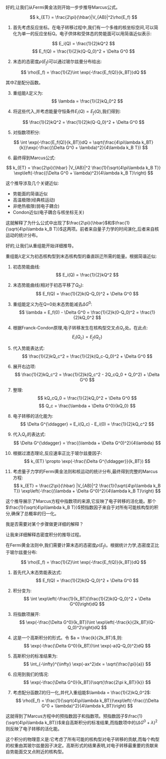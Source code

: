 好的,让我们从Fermi黄金法则开始一步步推导Marcus公式。

$$
k_{ET} = \frac{2\pi}{\hbar}|V_{AB}|^2\rho(E_f)
$$

1. 首先考虑反应坐标。在电子转移过程中,我们有一个多维的核坐标空间,可以简化为单一的反应坐标Q。电子供体和受体态的势能面可以用简谐近似表示:

$$
E_i(Q) = \frac{1}{2}kQ^2
$$
$$
E_f(Q) = \frac{1}{2}k(Q-Q_0)^2 + \Delta G^0
$$

2. 末态的态密度$\rho(E_f)$可以通过玻尔兹曼分布给出:

$$
\rho(E_f) = \frac{1}{Z}\int \exp(-\frac{E_f(Q)}{k_BT})dQ
$$

其中Z是配分函数。

3. 重组能$\lambda$定义为:
$$
\lambda = \frac{1}{2}kQ_0^2
$$

4. 将这些代入,并考虑能量守恒条件$E_i(Q) = E_f(Q)$,我们得到:

$$
\frac{1}{2}kQ^2 = \frac{1}{2}k(Q-Q_0)^2 + \Delta G^0
$$

5. 对指数项积分:

$$
\int \exp(-\frac{E_f(Q)}{k_BT})dQ = \sqrt{\frac{4\pi\lambda k_BT}{k}}\exp(-\frac{(\Delta G^0 + \lambda)^2}{4\lambda k_B T})
$$

6. 最终得到Marcus公式:

$$
k_{ET} = \frac{2\pi}{\hbar} |V_{AB}|^2 \frac{1}{\sqrt{4\pi\lambda k_B T}} \exp\left(-\frac{(\Delta G^0 + \lambda)^2}{4\lambda k_B T}\right)
$$

这个推导涉及几个关键近似:
- 势能面的简谐近似
- 高温极限(经典核运动)
- 非绝热极限(弱电子耦合)
- Condon近似(电子耦合与核坐标无关)

这就解释了为什么公式中出现了$\frac{2\pi}{\hbar}$和$\frac{1}{\sqrt{4\pi\lambda k_B T}}$这两项。前者来自量子力学的时间演化,后者来自核运动的统计分布。

好的,让我们从重组能开始详细推导。

重组能$\lambda$定义为初态核构型到末态核构型的垂直跃迁所需的能量。根据简谐近似:

1. 初态势能曲线:
$$
E_i(Q) = \frac{1}{2}kQ^2
$$

2. 末态势能曲线(相对于初态平移了$Q_0$):
$$
E_f(Q) = \frac{1}{2}k(Q-Q_0)^2 + \Delta G^0
$$

3. 重组能定义为在Q=0处末态势能减去$\Delta G^0$:
$$
\lambda = E_f(0) - \Delta G^0 = \frac{1}{2}k(0-Q_0)^2 = \frac{1}{2}kQ_0^2
$$

4. 根据Franck-Condon原理,电子转移发生在核构型交叉点$Q_c$处。在此点:
$$
E_i(Q_c) = E_f(Q_c)
$$

5. 代入势能表达式:
$$
\frac{1}{2}kQ_c^2 = \frac{1}{2}k(Q_c-Q_0)^2 + \Delta G^0
$$

6. 展开右边项:
$$
\frac{1}{2}kQ_c^2 = \frac{1}{2}k(Q_c^2 - 2Q_cQ_0 + Q_0^2) + \Delta G^0
$$

7. 整理:
$$
kQ_cQ_0 = \frac{1}{2}kQ_0^2 + \Delta G^0
$$
$$
Q_c = \frac{\lambda + \Delta G^0}{kQ_0}
$$

8. 电子转移的活化能为:
$$
\Delta G^{\ddagger} = E_i(Q_c) - E_i(0) = \frac{1}{2}kQ_c^2
$$

9. 代入$Q_c$的表达式:
$$
\Delta G^{\ddagger} = \frac{(\lambda + \Delta G^0)^2}{4\lambda}
$$

10. 根据过渡态理论,反应速率正比于玻尔兹曼因子:
$$
k_{ET} \propto \exp(-\frac{\Delta G^{\ddagger}}{k_BT})
$$

11. 考虑量子力学的Fermi黄金法则和核运动的统计分布,最终得到完整的Marcus方程:
$$
k_{ET} = \frac{2\pi}{\hbar} |V_{AB}|^2 \frac{1}{\sqrt{4\pi\lambda k_B T}} \exp\left(-\frac{(\lambda + \Delta G^0)^2}{4\lambda k_B T}\right)
$$

这个推导展示了Marcus方程中指数项的来源,它反映了电子转移的活化能。那个$\frac{1}{\sqrt{4\pi\lambda k_B T}}$预指数因子来自于对所有可能核构型的积分,确保了总概率的归一化。

我是否需要对某个步骤做更详细的解释？

让我来详细解释态密度积分的推导过程。

在Fermi黄金法则中,我们需要计算末态的态密度$\rho(E_f)$。根据统计力学,态密度正比于玻尔兹曼分布:

$$
\rho(E_f) = \frac{1}{Z}\int \exp(-\frac{E_f(Q)}{k_BT})dQ
$$

1. 首先代入末态势能表达式:
$$
E_f(Q) = \frac{1}{2}k(Q-Q_0)^2 + \Delta G^0
$$

2. 积分变为:
$$
\int \exp\left(-\frac{1}{k_BT}[\frac{1}{2}k(Q-Q_0)^2 + \Delta G^0]\right)dQ
$$

3. 将指数项展开:
$$
\exp(-\frac{\Delta G^0}{k_BT})\int \exp\left(-\frac{k}{2k_BT}(Q-Q_0)^2\right)dQ
$$

4. 这是一个高斯积分的形式。令 $a = \frac{k}{2k_BT}$,则:
$$
\exp(-\frac{\Delta G^0}{k_BT})\int \exp(-a(Q-Q_0)^2)dQ
$$

5. 高斯积分的标准结果为:
$$
\int_{-\infty}^{\infty} \exp(-ax^2)dx = \sqrt{\frac{\pi}{a}}
$$

6. 应用到我们的情况:
$$
\exp(-\frac{\Delta G^0}{k_BT})\sqrt{\frac{2\pi k_BT}{k}}
$$

7. 考虑配分函数Z的归一化,并代入重组能$\lambda = \frac{1}{2}kQ_0^2$:
$$
\rho(E_f) = \frac{1}{\sqrt{4\pi\lambda k_BT}}\exp\left(-\frac{(\Delta G^0 + \lambda)^2}{4\lambda k_BT}\right)
$$

这就得到了Marcus方程中的预指数因子和指数项。预指数因子$\frac{1}{\sqrt{4\pi\lambda k_BT}}$来自高斯积分的标准结果,而指数项中的$(\Delta G^0 + \lambda)^2$则反映了电子转移的活化能。

这个积分的物理意义是:它考虑了所有可能的核构型对电子转移的贡献,而每个构型的权重由其玻尔兹曼因子决定。高斯形式的结果表明,对电子转移最重要的贡献来自势能面交叉点附近的核构型。